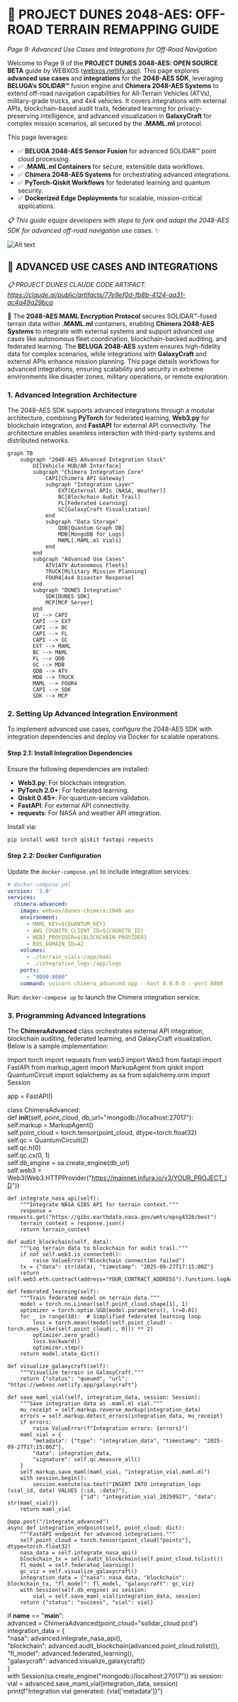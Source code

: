 # 🐪 PROJECT DUNES 2048-AES: OFF-ROAD TERRAIN REMAPPING GUIDE  
*Page 9: Advanced Use Cases and Integrations for Off-Road Navigation*  

Welcome to Page 9 of the **PROJECT DUNES 2048-AES: OPEN SOURCE BETA** guide by WEBXOS ([webxos.netlify.app](https://webxos.netlify.app)). This page explores **advanced use cases** and **integrations** for the **2048-AES SDK**, leveraging **BELUGA’s SOLIDAR™** fusion engine and **Chimera 2048-AES Systems** to extend off-road navigation capabilities for All-Terrain Vehicles (ATVs), military-grade trucks, and 4x4 vehicles. It covers integrations with external APIs, blockchain-based audit trails, federated learning for privacy-preserving intelligence, and advanced visualization in **GalaxyCraft** for complex mission scenarios, all secured by the **.MAML.ml** protocol.  

This page leverages:  
- ✅ **BELUGA 2048-AES Sensor Fusion** for advanced SOLIDAR™ point cloud processing.  
- ✅ **.MAML.ml Containers** for secure, extensible data workflows.  
- ✅ **Chimera 2048-AES Systems** for orchestrating advanced integrations.  
- ✅ **PyTorch-Qiskit Workflows** for federated learning and quantum security.  
- ✅ **Dockerized Edge Deployments** for scalable, mission-critical applications.  

*📋 This guide equips developers with steps to fork and adapt the 2048-AES SDK for advanced off-road navigation use cases.* ✨  

![Alt text](./dunes-advanced-use-cases.jpeg)  

## 🐪 ADVANCED USE CASES AND INTEGRATIONS  

*📋 PROJECT DUNES CLAUDE CODE ARTIFACT: https://claude.ai/public/artifacts/77e9ef0d-fb8b-4124-aa31-ac4a49a29bca*  

🐪 The **2048-AES MAML Encryption Protocol** secures SOLIDAR™-fused terrain data within **.MAML.ml** containers, enabling **Chimera 2048-AES Systems** to integrate with external systems and support advanced use cases like autonomous fleet coordination, blockchain-backed auditing, and federated learning. The **BELUGA 2048-AES** system ensures high-fidelity data for complex scenarios, while integrations with **GalaxyCraft** and external APIs enhance mission planning. This page details workflows for advanced integrations, ensuring scalability and security in extreme environments like disaster zones, military operations, or remote exploration.  

### 1. Advanced Integration Architecture  
The 2048-AES SDK supports advanced integrations through a modular architecture, combining **PyTorch** for federated learning, **Web3.py** for blockchain integration, and **FastAPI** for external API connectivity. The architecture enables seamless interaction with third-party systems and distributed networks.  

```mermaid  
graph TB  
    subgraph "2048-AES Advanced Integration Stack"  
        UI[Vehicle HUD/AR Interface]  
        subgraph "Chimera Integration Core"  
            CAPI[Chimera API Gateway]  
            subgraph "Integration Layer"  
                EXT[External APIs (NASA, Weather)]  
                BC[Blockchain Audit Trail]  
                FL[Federated Learning]  
                GC[GalaxyCraft Visualization]  
            end  
            subgraph "Data Storage"  
                QDB[Quantum Graph DB]  
                MDB[MongoDB for Logs]  
                MAML[.MAML.ml Vials]  
            end  
        end  
        subgraph "Advanced Use Cases"  
            ATV[ATV Autonomous Fleets]  
            TRUCK[Military Mission Planning]  
            FOUR4[4x4 Disaster Response]  
        end  
        subgraph "DUNES Integration"  
            SDK[DUNES SDK]  
            MCP[MCP Server]  
        end  
        UI --> CAPI  
        CAPI --> EXT  
        CAPI --> BC  
        CAPI --> FL  
        CAPI --> GC  
        EXT --> MAML  
        BC --> MAML  
        FL --> QDB  
        GC --> MDB  
        QDB --> ATV  
        MDB --> TRUCK  
        MAML --> FOUR4  
        CAPI --> SDK  
        SDK --> MCP  
```  

### 2. Setting Up Advanced Integration Environment  
To implement advanced use cases, configure the 2048-AES SDK with integration dependencies and deploy via Docker for scalable operations.  

#### Step 2.1: Install Integration Dependencies  
Ensure the following dependencies are installed:  
- **Web3.py**: For blockchain integration.  
- **PyTorch 2.0+**: For federated learning.  
- **Qiskit 0.45+**: For quantum-secure validation.  
- **FastAPI**: For external API connectivity.  
- **requests**: For NASA and weather API integration.  

Install via:  
```bash  
pip install web3 torch qiskit fastapi requests  
```  

#### Step 2.2: Docker Configuration  
Update the `docker-compose.yml` to include integration services:  
```yaml  
# docker-compose.yml  
version: '3.8'  
services:  
  chimera-advanced:  
    image: webxos/dunes-chimera:2048-aes  
    environment:  
      - MAML_KEY=${QUANTUM_KEY}  
      - AWS_COGNITO_CLIENT_ID=${COGNITO_ID}  
      - WEB3_PROVIDER=${BLOCKCHAIN_PROVIDER}  
      - ROS_DOMAIN_ID=42  
    volumes:  
      - ./terrain_vials:/app/maml  
      - ./integration_logs:/app/logs  
    ports:  
      - "8080:8080"  
    command: uvicorn chimera_advanced:app --host 0.0.0.0 --port 8080  
```  
Run: `docker-compose up` to launch the Chimera integration service.  

### 3. Programming Advanced Integrations  
The **ChimeraAdvanced** class orchestrates external API integration, blockchain auditing, federated learning, and GalaxyCraft visualization. Below is a sample implementation:  

<xaiArtifact artifact_id="ac84e20b-a336-4071-bc14-ed295eae5f5a" artifact_version_id="f988191c-8a6e-43a8-aa26-fdac6bfaca65" title="chimera_advanced.py" contentType="text/python">  
import torch  
import requests  
from web3 import Web3  
from fastapi import FastAPI  
from markup_agent import MarkupAgent  
from qiskit import QuantumCircuit  
import sqlalchemy as sa  
from sqlalchemy.orm import Session  

app = FastAPI()  

class ChimeraAdvanced:  
    def __init__(self, point_cloud, db_url="mongodb://localhost:27017"):  
        self.markup = MarkupAgent()  
        self.point_cloud = torch.tensor(point_cloud, dtype=torch.float32)  
        self.qc = QuantumCircuit(2)  
        self.qc.h(0)  
        self.qc.cx(0, 1)  
        self.db_engine = sa.create_engine(db_url)  
        self.web3 = Web3(Web3.HTTPProvider("https://mainnet.infura.io/v3/YOUR_PROJECT_ID"))  

    def integrate_nasa_api(self):  
        """Integrate NASA GIBS API for terrain context."""  
        response = requests.get("https://gibs.earthdata.nasa.gov/wmts/epsg4326/best")  
        terrain_context = response.json()  
        return terrain_context  

    def audit_blockchain(self, data):  
        """Log terrain data to blockchain for audit trail."""  
        if not self.web3.is_connected():  
            raise ValueError("Blockchain connection failed")  
        tx = {"data": str(data), "timestamp": "2025-09-27T17:15:00Z"}  
        return self.web3.eth.contract(address="YOUR_CONTRACT_ADDRESS").functions.logAudit(tx).transact()  

    def federated_learning(self):  
        """Train federated model on terrain data."""  
        model = torch.nn.Linear(self.point_cloud.shape[1], 1)  
        optimizer = torch.optim.SGD(model.parameters(), lr=0.01)  
        for _ in range(10):  # Simplified federated learning loop  
            loss = torch.mean((model(self.point_cloud) - torch.ones_like(self.point_cloud[:, 0])) ** 2)  
            optimizer.zero_grad()  
            loss.backward()  
            optimizer.step()  
        return model.state_dict()  

    def visualize_galaxycraft(self):  
        """Visualize terrain in GalaxyCraft."""  
        return {"status": "queued", "url": "https://webxos.netlify.app/galaxycraft"}  

    def save_maml_vial(self, integration_data, session: Session):  
        """Save integration data as .maml.ml vial."""  
        mu_receipt = self.markup.reverse_markup(integration_data)  
        errors = self.markup.detect_errors(integration_data, mu_receipt)  
        if errors:  
            raise ValueError(f"Integration errors: {errors}")  
        maml_vial = {  
            "metadata": {"type": "integration_data", "timestamp": "2025-09-27T17:15:00Z"},  
            "data": integration_data,  
            "signature": self.qc.measure_all()  
        }  
        self.markup.save_maml(maml_vial, "integration_vial.maml.ml")  
        with session.begin():  
            session.execute(sa.text("INSERT INTO integration_logs (vial_id, data) VALUES (:id, :data)"),  
                           {"id": "integration_vial_20250927", "data": str(maml_vial)})  
        return maml_vial  

    @app.post("/integrate_advanced")  
    async def integration_endpoint(self, point_cloud: dict):  
        """FastAPI endpoint for advanced integrations."""  
        self.point_cloud = torch.tensor(point_cloud["points"], dtype=torch.float32)  
        nasa_data = self.integrate_nasa_api()  
        blockchain_tx = self.audit_blockchain(self.point_cloud.tolist())  
        fl_model = self.federated_learning()  
        gc_viz = self.visualize_galaxycraft()  
        integration_data = {"nasa": nasa_data, "blockchain": blockchain_tx, "fl_model": fl_model, "galaxycraft": gc_viz}  
        with Session(self.db_engine) as session:  
            vial = self.save_maml_vial(integration_data, session)  
        return {"status": "success", "vial": vial}  

if __name__ == "__main__":  
    advanced = ChimeraAdvanced(point_cloud="solidar_cloud.pcd")  
    integration_data = {  
        "nasa": advanced.integrate_nasa_api(),  
        "blockchain": advanced.audit_blockchain(advanced.point_cloud.tolist()),  
        "fl_model": advanced.federated_learning(),  
        "galaxycraft": advanced.visualize_galaxycraft()  
    }  
    with Session(sa.create_engine("mongodb://localhost:27017")) as session:  
        vial = advanced.save_maml_vial(integration_data, session)  
    print(f"Integration vial generated: {vial['metadata']}")